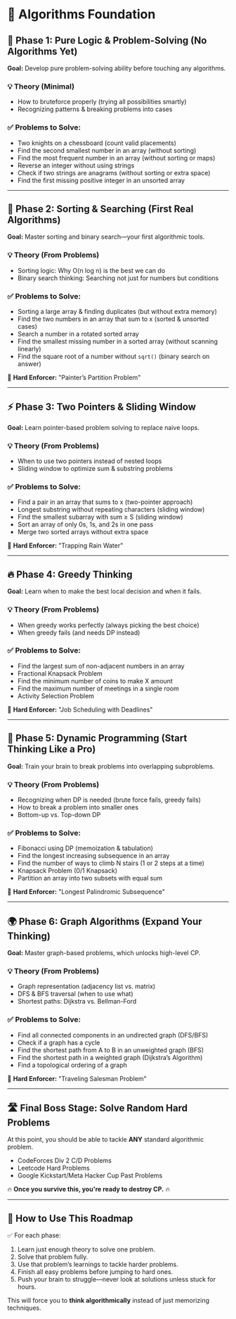 # 🚀 Algorithms Foundation

## 🔰 Phase 1: Pure Logic & Problem-Solving (No Algorithms Yet)

**Goal:** Develop pure problem-solving ability before touching any algorithms.

### 💡 Theory (Minimal)

- How to bruteforce properly (trying all possibilities smartly)
- Recognizing patterns & breaking problems into cases

### ✅ Problems to Solve:

- Two knights on a chessboard (count valid placements)
- Find the second smallest number in an array (without sorting)
- Find the most frequent number in an array (without sorting or maps)
- Reverse an integer without using strings
- Check if two strings are anagrams (without sorting or extra space)
- Find the first missing positive integer in an unsorted array

---

## 📍 Phase 2: Sorting & Searching (First Real Algorithms)

**Goal:** Master sorting and binary search—your first algorithmic tools.

### 💡 Theory (From Problems)

- Sorting logic: Why O(n log n) is the best we can do
- Binary search thinking: Searching not just for numbers but conditions

### ✅ Problems to Solve:

- Sorting a large array & finding duplicates (but without extra memory)
- Find the two numbers in an array that sum to x (sorted & unsorted cases)
- Search a number in a rotated sorted array
- Find the smallest missing number in a sorted array (without scanning linearly)
- Find the square root of a number without `sqrt()` (binary search on answer)

🚀 **Hard Enforcer:** "Painter’s Partition Problem"

---

## ⚡ Phase 3: Two Pointers & Sliding Window

**Goal:** Learn pointer-based problem solving to replace naive loops.

### 💡 Theory (From Problems)

- When to use two pointers instead of nested loops
- Sliding window to optimize sum & substring problems

### ✅ Problems to Solve:

- Find a pair in an array that sums to x (two-pointer approach)
- Longest substring without repeating characters (sliding window)
- Find the smallest subarray with sum ≥ S (sliding window)
- Sort an array of only 0s, 1s, and 2s in one pass
- Merge two sorted arrays without extra space

🚀 **Hard Enforcer:** "Trapping Rain Water"

---

## 🔥 Phase 4: Greedy Thinking

**Goal:** Learn when to make the best local decision and when it fails.

### 💡 Theory (From Problems)

- When greedy works perfectly (always picking the best choice)
- When greedy fails (and needs DP instead)

### ✅ Problems to Solve:

- Find the largest sum of non-adjacent numbers in an array
- Fractional Knapsack Problem
- Find the minimum number of coins to make X amount
- Find the maximum number of meetings in a single room
- Activity Selection Problem

🚀 **Hard Enforcer:** "Job Scheduling with Deadlines"

---

## 🧠 Phase 5: Dynamic Programming (Start Thinking Like a Pro)

**Goal:** Train your brain to break problems into overlapping subproblems.

### 💡 Theory (From Problems)

- Recognizing when DP is needed (brute force fails, greedy fails)
- How to break a problem into smaller ones
- Bottom-up vs. Top-down DP

### ✅ Problems to Solve:

- Fibonacci using DP (memoization & tabulation)
- Find the longest increasing subsequence in an array
- Find the number of ways to climb N stairs (1 or 2 steps at a time)
- Knapsack Problem (0/1 Knapsack)
- Partition an array into two subsets with equal sum

🚀 **Hard Enforcer:** "Longest Palindromic Subsequence"

---

## 🌍 Phase 6: Graph Algorithms (Expand Your Thinking)

**Goal:** Master graph-based problems, which unlocks high-level CP.

### 💡 Theory (From Problems)

- Graph representation (adjacency list vs. matrix)
- DFS & BFS traversal (when to use what)
- Shortest paths: Dijkstra vs. Bellman-Ford

### ✅ Problems to Solve:

- Find all connected components in an undirected graph (DFS/BFS)
- Check if a graph has a cycle
- Find the shortest path from A to B in an unweighted graph (BFS)
- Find the shortest path in a weighted graph (Dijkstra’s Algorithm)
- Find a topological ordering of a graph

🚀 **Hard Enforcer:** "Traveling Salesman Problem"

---

## 🛣 Final Boss Stage: Solve Random Hard Problems

At this point, you should be able to tackle **ANY** standard algorithmic problem.

- CodeForces Div 2 C/D Problems
- Leetcode Hard Problems
- Google Kickstart/Meta Hacker Cup Past Problems

🔥 **Once you survive this, you're ready to destroy CP.** 🔥

---

## 🔄 How to Use This Roadmap

✅ For each phase:

1. Learn just enough theory to solve one problem.
2. Solve that problem fully.
3. Use that problem’s learnings to tackle harder problems.
4. Finish all easy problems before jumping to hard ones.
5. Push your brain to struggle—never look at solutions unless stuck for hours.

This will force you to **think algorithmically** instead of just memorizing techniques.
